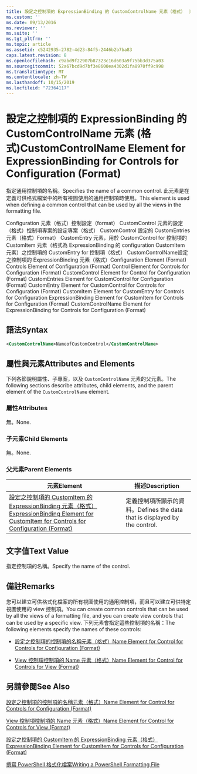 ```yaml
---
title: 設定之控制項的 ExpressionBinding 的 CustomControlName 元素（格式） |Microsoft Docs
ms.custom: ''
ms.date: 09/13/2016
ms.reviewer: ''
ms.suite: ''
ms.tgt_pltfrm: ''
ms.topic: article
ms.assetid: c5242935-2782-4d23-84f5-2446b2b7ba83
caps.latest.revision: 8
ms.openlocfilehash: c9abd9f22907b87323c16d603a9f75bb3d375a03
ms.sourcegitcommit: 52a67bcd9d7bf3e8600ea4302d1fa8970ff9c998
ms.translationtype: MT
ms.contentlocale: zh-TW
ms.lasthandoff: 10/15/2019
ms.locfileid: "72364117"
---
```

# <a name="customcontrolname-element-for-expressionbinding-for-controls-for-configuration-format"></a><span data-ttu-id="34b24-102">設定之控制項的 ExpressionBinding 的 CustomControlName 元素 (格式)</span><span class="sxs-lookup"><span data-stu-id="34b24-102">CustomControlName Element for ExpressionBinding for Controls for Configuration (Format)</span></span>

<span data-ttu-id="34b24-103">指定通用控制項的名稱。</span><span class="sxs-lookup"><span data-stu-id="34b24-103">Specifies the name of a common control.</span></span> <span data-ttu-id="34b24-104">此元素是在定義可供格式檔案中的所有視圖使用的通用控制項時使用。</span><span class="sxs-lookup"><span data-stu-id="34b24-104">This element is used when defining a common control that can be used by all the views in the formatting file.</span></span>

<span data-ttu-id="34b24-105">Configuration 元素（格式）控制設定（format） CustomControl 元素的設定（格式）控制項專案的設定專案（格式） CustomControl 設定的 CustomEntries 元素（格式）Format） CustomEntry 元素，用於 CustomControl for 控制項的 CustomItem 元素（格式為 ExpressionBinding 的 configuration CustomItem 元素）之控制項的 CustomEntry for 控制項（格式） CustomControlName設定之控制項的 ExpressionBinding 元素（格式）</span><span class="sxs-lookup"><span data-stu-id="34b24-105">Configuration Element (Format) Controls Element of Configuration (Format) Control Element for Controls for Configuration (Format) CustomControl Element for Control for Configuration (Format) CustomEntries Element for CustomControl for Configuration (Format) CustomEntry Element for CustomControl for Controls for Configuration (Format) CustomItem Element for CustomEntry for Controls for Configuration ExpressionBinding Element for CustomItem for Controls for Configuration (Format) CustomControlName Element for ExpressionBinding for Controls for Configuration (Format)</span></span>

## <a name="syntax"></a><span data-ttu-id="34b24-106">語法</span><span class="sxs-lookup"><span data-stu-id="34b24-106">Syntax</span></span>

```xml
<CustomControlName>NameofCustomControl</CustomControlName>
```

## <a name="attributes-and-elements"></a><span data-ttu-id="34b24-107">屬性與元素</span><span class="sxs-lookup"><span data-stu-id="34b24-107">Attributes and Elements</span></span>

<span data-ttu-id="34b24-108">下列各節說明屬性、子專案，以及 `CustomControlName` 元素的父元素。</span><span class="sxs-lookup"><span data-stu-id="34b24-108">The following sections describe attributes, child elements, and the parent element of the `CustomControlName` element.</span></span>

### <a name="attributes"></a><span data-ttu-id="34b24-109">屬性</span><span class="sxs-lookup"><span data-stu-id="34b24-109">Attributes</span></span>

<span data-ttu-id="34b24-110">無。</span><span class="sxs-lookup"><span data-stu-id="34b24-110">None.</span></span>

### <a name="child-elements"></a><span data-ttu-id="34b24-111">子元素</span><span class="sxs-lookup"><span data-stu-id="34b24-111">Child Elements</span></span>

<span data-ttu-id="34b24-112">無。</span><span class="sxs-lookup"><span data-stu-id="34b24-112">None.</span></span>

### <a name="parent-elements"></a><span data-ttu-id="34b24-113">父元素</span><span class="sxs-lookup"><span data-stu-id="34b24-113">Parent Elements</span></span>

|<span data-ttu-id="34b24-114">元素</span><span class="sxs-lookup"><span data-stu-id="34b24-114">Element</span></span>|<span data-ttu-id="34b24-115">描述</span><span class="sxs-lookup"><span data-stu-id="34b24-115">Description</span></span>|
|-------------|-----------------|
|[<span data-ttu-id="34b24-116">設定之控制項的 CustomItem 的 ExpressionBinding 元素（格式）</span><span class="sxs-lookup"><span data-stu-id="34b24-116">ExpressionBinding Element for CustomItem for Controls for Configuration (Format)</span></span>](./expressionbinding-element-for-customitem-for-controls-for-configuration-format.md)|<span data-ttu-id="34b24-117">定義控制項所顯示的資料。</span><span class="sxs-lookup"><span data-stu-id="34b24-117">Defines the data that is displayed by the control.</span></span>|

## <a name="text-value"></a><span data-ttu-id="34b24-118">文字值</span><span class="sxs-lookup"><span data-stu-id="34b24-118">Text Value</span></span>

<span data-ttu-id="34b24-119">指定控制項的名稱。</span><span class="sxs-lookup"><span data-stu-id="34b24-119">Specify the name of the control.</span></span>

## <a name="remarks"></a><span data-ttu-id="34b24-120">備註</span><span class="sxs-lookup"><span data-stu-id="34b24-120">Remarks</span></span>

<span data-ttu-id="34b24-121">您可以建立可供格式化檔案的所有視圖使用的通用控制項，而且可以建立可供特定視圖使用的 view 控制項。</span><span class="sxs-lookup"><span data-stu-id="34b24-121">You can create common controls that can be used by all the views of a formatting file, and you can create view controls that can be used by a specific view.</span></span> <span data-ttu-id="34b24-122">下列元素會指定這些控制項的名稱：</span><span class="sxs-lookup"><span data-stu-id="34b24-122">The following elements specify the names of these controls:</span></span>

- [<span data-ttu-id="34b24-123">設定之控制項的控制項的名稱元素（格式）</span><span class="sxs-lookup"><span data-stu-id="34b24-123">Name Element for Control for Controls for Configuration (Format)</span></span>](./name-element-for-control-for-controls-for-configuration-format.md)

- [<span data-ttu-id="34b24-124">View 控制項控制項的 Name 元素（格式）</span><span class="sxs-lookup"><span data-stu-id="34b24-124">Name Element for Control for Controls for View (Format)</span></span>](./name-element-for-control-for-controls-for-view-format.md)

## <a name="see-also"></a><span data-ttu-id="34b24-125">另請參閱</span><span class="sxs-lookup"><span data-stu-id="34b24-125">See Also</span></span>

[<span data-ttu-id="34b24-126">設定之控制項的控制項的名稱元素（格式）</span><span class="sxs-lookup"><span data-stu-id="34b24-126">Name Element for Control for Controls for Configuration (Format)</span></span>](./name-element-for-control-for-controls-for-configuration-format.md)

[<span data-ttu-id="34b24-127">View 控制項控制項的 Name 元素（格式）</span><span class="sxs-lookup"><span data-stu-id="34b24-127">Name Element for Control for Controls for View (Format)</span></span>](./name-element-for-control-for-controls-for-view-format.md)

[<span data-ttu-id="34b24-128">設定之控制項的 CustomItem 的 ExpressionBinding 元素（格式）</span><span class="sxs-lookup"><span data-stu-id="34b24-128">ExpressionBinding Element for CustomItem for Controls for Configuration (Format)</span></span>](./expressionbinding-element-for-customitem-for-controls-for-configuration-format.md)

[<span data-ttu-id="34b24-129">撰寫 PowerShell 格式化檔案</span><span class="sxs-lookup"><span data-stu-id="34b24-129">Writing a PowerShell Formatting File</span></span>](./writing-a-powershell-formatting-file.md)
